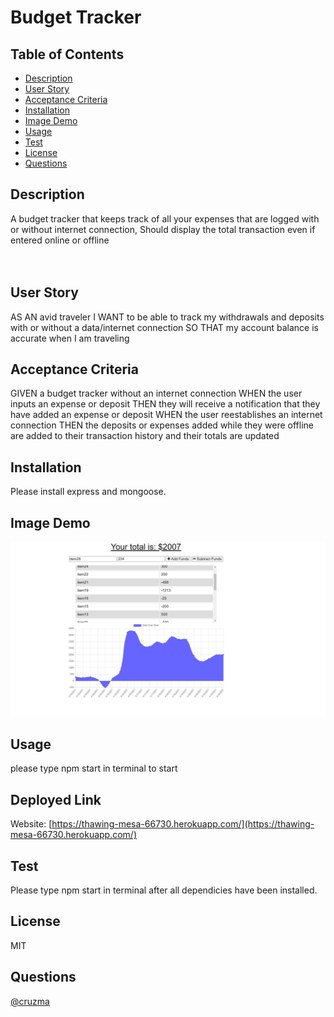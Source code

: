# Budget Tracker
  
  

  ## Table of Contents
  - [Description](#description)
  - [User Story](#User&#32Story)
  - [Acceptance Criteria](#Acceptance&#32Criteria)
  - [Installation](#installation)
  - [Image Demo](Image#32Demo)
  - [Usage](#usage)
  - [Test](#test)
  - [License](#license)
  - [Questions](#questions)

  ## Description
  A budget tracker that keeps track of all your expenses that are logged with or without internet connection, Should display the total transaction even if entered online or offline<br/>
  <br/>
  <br/>
  ## User Story
  AS AN avid traveler
  I WANT to be able to track my withdrawals and deposits with or without a data/internet connection
  SO THAT my account balance is accurate when I am traveling 

  ## Acceptance Criteria

  GIVEN a budget tracker without an internet connection
  WHEN the user inputs an expense or deposit
  THEN they will receive a notification that they have added an expense or deposit
  WHEN the user reestablishes an internet connection
  THEN the deposits or expenses added while they were offline are added to their transaction history and their totals are updated

  ## Installation
  Please install express and mongoose.

  ## Image Demo
  
  ![Budget Demo](./public/images/budgetTracker.JPG)

  ## Usage

  please type npm start in terminal to start
  
  ## Deployed Link
  
  Website: [https://thawing-mesa-66730.herokuapp.com/](https://thawing-mesa-66730.herokuapp.com/)

  ## Test
  Please type npm start in terminal after all dependicies have been installed.

  ## License
  MIT

  ## Questions
  [@cruzma](https://github.com/cruzma)</br>
